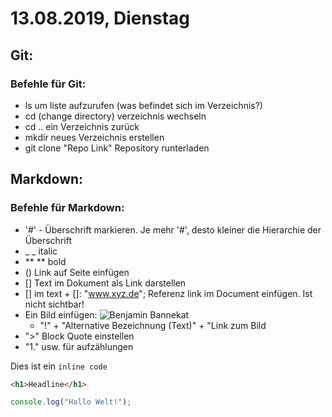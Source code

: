 # 13.08.2019, Dienstag

## Git:

### Befehle für Git:

- ls um liste aufzurufen (was befindet sich im Verzeichnis?)
- cd (change directory) verzeichnis wechseln
- cd .. ein Verzeichnis zurück
- mkdir neues Verzeichnis erstellen
- git clone "Repo Link" Repository runterladen

## Markdown:

### Befehle für Markdown:

- '#' - Überschrift markieren. Je mehr '#', desto kleiner die Hierarchie der Überschrift
- \_ \_ italic
- \*\* \*\* bold
- () Link auf Seite einfügen
- [] Text im Dokument als Link darstellen
- [] im text + []: "www.xyz.de"; Referenz link im Document einfügen. Ist nicht sichtbar!
- Ein Bild einfügen: ![Benjamin Bannekat](https://octodex.github.com/images/bannekat.png)
  - "!" + "Alternative Bezeichnung (Text)" + "Link zum Bild
- ">" Block Quote einstellen
- "1." usw. für aufzählungen

Dies ist ein `inline code`

```html
<h1>Headline</h1>
```

```javascript
console.log("Hallo Welt!");
```
